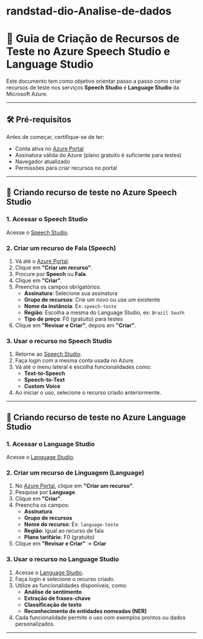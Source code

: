 # randstad-dio-Analise-de-dados

# 📘 Guia de Criação de Recursos de Teste no Azure Speech Studio e Language Studio

Este documento tem como objetivo orientar passo a passo como criar recursos de teste nos serviços **Speech Studio** e **Language Studio** da Microsoft Azure.  

---

## 🛠️ Pré-requisitos

Antes de começar, certifique-se de ter:

- Conta ativa no [Azure Portal](https://portal.azure.com)
- Assinatura válida do Azure (plano gratuito é suficiente para testes)
- Navegador atualizado
- Permissões para criar recursos no portal

---

## 🎤 Criando recurso de teste no Azure Speech Studio

### 1. Acessar o Speech Studio

Acesse o [Speech Studio](https://speech.microsoft.com/).

### 2. Criar um recurso de Fala (Speech)

1. Vá até o [Azure Portal](https://portal.azure.com).
2. Clique em **"Criar um recurso"**.
3. Procure por **Speech** ou **Fala**.
4. Clique em **"Criar"**.
5. Preencha os campos obrigatórios:
   - **Assinatura**: Selecione sua assinatura
   - **Grupo de recursos**: Crie um novo ou use um existente
   - **Nome da instância**: Ex: `speech-teste`
   - **Região**: Escolha a mesma do Language Studio, ex: `Brazil South`
   - **Tipo de preço**: F0 (gratuito) para testes
6. Clique em **"Revisar e Criar"**, depois em **"Criar"**.

### 3. Usar o recurso no Speech Studio

1. Retorne ao [Speech Studio](https://speech.microsoft.com/).
2. Faça login com a mesma conta usada no Azure.
3. Vá até o menu lateral e escolha funcionalidades como:
   - **Text-to-Speech**
   - **Speech-to-Text**
   - **Custom Voice**
4. Ao iniciar o uso, selecione o recurso criado anteriormente.

---

## 🧠 Criando recurso de teste no Azure Language Studio

### 1. Acessar o Language Studio

Acesse o [Language Studio](https://language.cognitive.azure.com/).

### 2. Criar um recurso de Linguagem (Language)

1. No [Azure Portal](https://portal.azure.com), clique em **"Criar um recurso"**.
2. Pesquise por **Language**.
3. Clique em **"Criar"**.
4. Preencha os campos:
   - **Assinatura**
   - **Grupo de recursos**
   - **Nome do recurso**: Ex: `language-teste`
   - **Região**: Igual ao recurso de fala
   - **Plano tarifário**: F0 (gratuito)
5. Clique em **"Revisar e Criar"** → **Criar**

### 3. Usar o recurso no Language Studio

1. Acesse o [Language Studio](https://language.cognitive.azure.com/).
2. Faça login e selecione o recurso criado.
3. Utilize as funcionalidades disponíveis, como:
   - **Análise de sentimento**
   - **Extração de frases-chave**
   - **Classificação de texto**
   - **Reconhecimento de entidades nomeadas (NER)**
4. Cada funcionalidade permite o uso com exemplos prontos ou dados personalizados.

---

